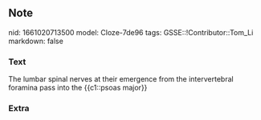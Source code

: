 ## Note
nid: 1661020713500
model: Cloze-7de96
tags: GSSE::!Contributor::Tom_Li
markdown: false

### Text
<div>
  The lumbar spinal nerves at their emergence from the
  intervertebral foramina pass into the {{c1::psoas major}}
</div>

### Extra

